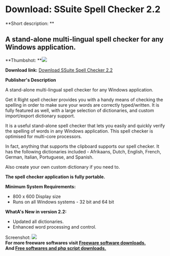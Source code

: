 # Download: SSuite Spell Checker 2.2

**Short description: **

## A stand-alone multi-lingual spell checker for any Windows application.

  
**Thumbshot: **![](http://www.freewarefiles.com/screenshot/ssuitespllchckr_md.jpg)   
  
**Download link:** [Download SSuite Spell Checker 2.2](http://freesoftwares.boysofts.com/SSuite-Office-Spell-Checker_program_62420.html)  
  

**Publisher's Description**  
  

A stand-alone multi-lingual spell checker for any Windows application.

Get it Right spell checker provides you with a handy means of checking the
spelling in order to make sure your words are correctly typed/written. It is
fully featured as well, with a large selection of dictionaries, and custom
import/export dictionary support.

It is a useful stand-alone spell checker that lets you easily and quickly
verify the spelling of words in any Windows application. This spell checker is
optimised for multi-core processors.

In fact, anything that supports the clipboard supports our spell checker. It
has the following dictionaries included - Afrikaans, Dutch, English, French,
German, Italian, Portuguese, and Spanish.

Also create your own custom dictionary if you need to.

**The spell checker application is fully portable.**

**Minimum System Requirements:**

  * 800 x 600 Display size 
  * Runs on all Windows systems - 32 bit and 64 bit 

**WhatA's New in version 2.2:**

  * Updated all dictionaries. 
  * Enhanced word processing and control. 

  
  
Screenshot: ![](http://www.freewarefiles.com/screenshot/ssuitespllchckr.jpg)  
**For more freeware softwares visit [Freeware software downloads.](http://freesoftwares.boysofts.com/)**   
**And [Free softwares and php script downloads.](http://www.boysofts.com/)**

